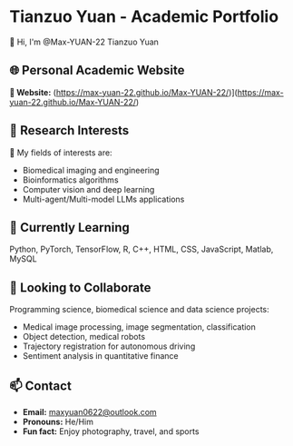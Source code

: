 # Tianzuo Yuan - Academic Portfolio
👋 Hi, I'm @Max-YUAN-22 Tianzuo Yuan

## 🌐 Personal Academic Website
**🔗 Website:** (https://max-yuan-22.github.io/Max-YUAN-22/)](https://max-yuan-22.github.io/Max-YUAN-22/)

## 🔬 Research Interests
👀 My fields of interests are:
- Biomedical imaging and engineering
- Bioinformatics algorithms
- Computer vision and deep learning
- Multi-agent/Multi-model LLMs applications

## 🌱 Currently Learning
Python, PyTorch, TensorFlow, R, C++, HTML, CSS, JavaScript, Matlab, MySQL

## 💞️ Looking to Collaborate
Programming science, biomedical science and data science projects:
- Medical image processing, image segmentation, classification
- Object detection, medical robots
- Trajectory registration for autonomous driving
- Sentiment analysis in quantitative finance

## 📫 Contact
- **Email:** maxyuan0622@outlook.com
- **Pronouns:** He/Him
- **Fun fact:** Enjoy photography, travel, and sports

